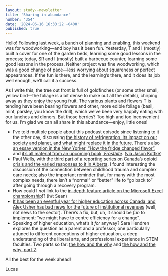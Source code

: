 ```yaml
---
layout: study--newsletter
title: 'Sharing in abundance'
number: '354'
date: '2024-06-16 16:33:22 -0400'
published: true
---
```


Hello! [Following last week, a bunch of planning and enabling](https://lucascherkewski.com/hit-and-miss/353-outdoor-meals-home-depot-hauls/), this weekend was for woodworking—and boy has it been fun. Yesterday, T and I (mostly) built a cover for one of the garden beds, learning some good lessons in the process; today, SR and I (mostly) built a barbecue counter, learning some good lessons in the process. Neither project was fine woodworking, which was a good change of pace—less worrying about squareness or perfect appearances. If the fun is there, and the learning’s there, and it does its job well enough, we’ll call it a success.

As I write this, the tree out front is full of goldfinches (or some other small, yellow bird—the foliage is a bit dense to make out all the details), chirping away as they enjoy the young fruit. The various plants and flowers T is tending have been bearing flowers and other, more edible foliage (basil, mint, parsley, you know the drill), which we’ve been very happily eating with our lunches and dinners. But those berries? Too high and too inconvenient for us. I’m glad we can all share in this abundance—enjoy, little ones!

- I’ve told multiple people about this podcast episode since listening to it the other day, discussing [the history of refrigeration, its impact on our society and planet, and what might replace it in the future](https://gastropod.com/the-birth-of-cool-how-refrigeration-changed-everything/). There's also [an essay version in the New Yorker, “How the fridge changed flavor”](https://www.newyorker.com/culture/the-weekend-essay/how-the-fridge-changed-flavor), and [it’s all material from an upcoming book, _Frostbite_](https://bookshop.org/p/books/frostbite-how-refrigeration-changed-our-food-our-planet-and-ourselves-nicola-twilley/20644494?ean=9780735223288). ([via Jason Kottke](https://kottke.org/24/06/how-the-fridge-changed-flavor))
- Paul Wells, with the [third part of a reporting series on Canada’s opioid crisis and the varied responses to it in Alberta](https://paulwells.substack.com/p/a-matter-of-expectations). I found interesting the discussion of the connection between childhood trauma and complex care needs; also the important reminder that, for many with the most complex needs, there isn’t a “normal” or “better” life to “go back to” after going through a recovery program.
- How could I _not_ link to the [in-depth feature article on the Microsoft Excel championship](https://www.theverge.com/c/24133822/microsoft-excel-spreadsheet-competition-championship)!? (h/t Sean)
- [It has been an eventful year for higher education across Canada, and Alex Usher has bad news for the future of institutional revenues](https://higheredstrategy.com/no-one-is-coming-to-save-us/) (well, not news to the sector). There’s a fix, but, uh, it should be _fun_ to implement: “we might have to centre efficiency for a change”.
- Speaking of higher education, what’s it _for_ anyway? Sara Hendren explores the question as a parent and a professor, one particularly attuned to different conceptions of higher education, a deep understanding of the liberal arts, and professional experience in STEM faculties. Two parts so far: [the how and the why](https://sarahendren.com/2024/06/10/the-how-and-the-why/) and [the how and the why, part 2](https://sarahendren.com/2024/06/14/the-how-and-the-why-part-2/).

All the best for the week ahead!

Lucas
